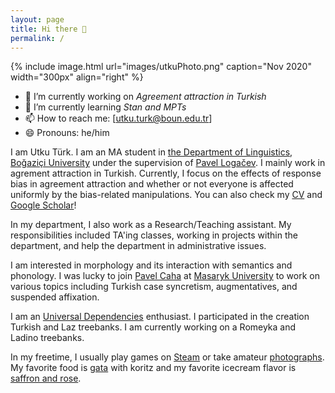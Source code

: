 ```yaml
---
layout: page
title: Hi there 👋
permalink: /
---
```


{% include image.html url="images/utkuPhoto.png" caption="Nov 2020" width="300px" align="right" %}

- 🔭 I’m currently working on *Agreement attraction in Turkish*
- 🌱 I’m currently learning *Stan and MPTs*
- 📫 How to reach me: [utku.turk@boun.edu.tr]
- 😄 Pronouns: he/him

I am Utku Türk. I am an MA student in [the Department of Linguistics][dept], [Boğaziçi University][uni] under the supervision of [Pavel Logačev][pavel]. I mainly work in agrement attraction in Turkish. Currently, I focus on the effects of response bias in agreement attraction and whether or not everyone is affected uniformly by the bias-related manipulations. You can also check my [CV][cv] and [Google Scholar][gsoc]!
  
In my department, I also work as a Research/Teaching assistant. My responsibilities included TA'ing classes, working in projects within the department, and help the department in administrative issues.
  
I am interested in morphology and its interaction with semantics and phonology. I was lucky to join [Pavel Caha][caha] at [Masaryk University][mas] to work on various topics including Turkish case syncretism, augmentatives, and suspended affixation.
  
I am an [Universal Dependencies][ud] enthusiast. I participated in the creation Turkish and Laz treebanks. I am currently working on a Romeyka and Ladino treebanks.
  
In my freetime, I usually play games on [Steam][steam] or take amateur [photographs][flickr]. My favorite food is [gata][gata] with koritz and my favorite icecream flavor is [saffron and rose][rose].
  
  [gsoc]:   https://scholar.google.com/citations?hl=tr&user=wa7LG9gAAAAJ
  [dept]:   http://linguistics.boun.edu.tr
  [uni]:    http://www.boun.edu.tr
  [pavel]:  http://plogacev.github.io
  [gata]:   https://en.wikipedia.org/wiki/Gata_(food)
  [rose]:   https://www.nytimes.com/2016/04/06/dining/saffron-and-rose-persian-ice-cream-shop-los-angeles.html
  [steam]:  https://steamcommunity.com/id/lecagot
  [flickr]: https://flickr.com/photos/97029582@N03/albums
  [caha]:   https://www.muni.cz/en/people/53172-pavel-caha/cv
  [mas]:    https://www.muni.cz/en
  [ud]:     https://www.universaldependencies.org
  [cv]:     files/cv.pdf



<!--
**utkuturk/utkuturk** is a ✨ _special_ ✨ repository because its `README.md` (this file) appears on your GitHub profile.

Here are some ideas to get you started:

- 🔭 I’m currently working on ...
- 🌱 I’m currently learning ...
- 👯 I’m looking to collaborate on ...
- 🤔 I’m looking for help with ...
- 💬 Ask me about ...
- 📫 How to reach me: ...
- 😄 Pronouns: ...
- ⚡ Fun fact: ...
-->

